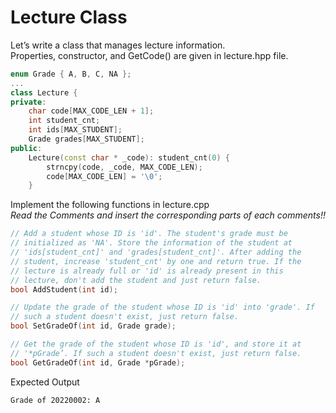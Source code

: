 # Lecture Class

Let’s write a class that manages lecture information.  
Properties, constructor, and GetCode() are given in lecture.hpp file.
```c++
enum Grade { A, B, C, NA };
...
class Lecture {
private:
    char code[MAX_CODE_LEN + 1];
    int student_cnt;
    int ids[MAX_STUDENT];
    Grade grades[MAX_STUDENT];
public:
    Lecture(const char * _code): student_cnt(0) {
        strncpy(code, _code, MAX_CODE_LEN);
        code[MAX_CODE_LEN] = '\0';
    }
```

Implement the following functions in lecture.cpp  
*Read the Comments and insert the corresponding parts of each comments!!*
```c++
// Add a student whose ID is 'id'. The student's grade must be
// initialized as 'NA'. Store the information of the student at
// 'ids[student_cnt]' and 'grades[student_cnt]'. After adding the
// student, increase 'student_cnt' by one and return true. If the
// lecture is already full or 'id' is already present in this 
// lecture, don't add the student and just return false.
bool AddStudent(int id);

// Update the grade of the student whose ID is 'id' into 'grade'. If
// such a student doesn't exist, just return false.
bool SetGradeOf(int id, Grade grade);

// Get the grade of the student whose ID is 'id', and store it at
// '*pGrade’. If such a student doesn't exist, just return false.
bool GetGradeOf(int id, Grade *pGrade);
```

Expected Output
```
Grade of 20220002: A
```

